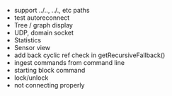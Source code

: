 - support ../.., ../., etc paths
- test autoreconnect
- Tree / graph display
- UDP, domain socket
- Statistics
- Sensor view
- add back cyclic ref check in getRecursiveFallback()
- ingest commands from command line
- starting block command
- lock/unlock
- not connecting properly
